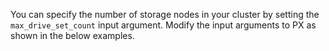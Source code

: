 You can specify the number of storage nodes in your cluster by setting the ```max_drive_set_count``` input argument.
Modify the input arguments to PX as shown in the below examples.
